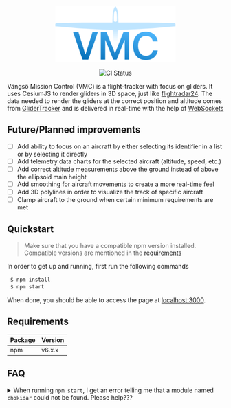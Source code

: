 <p align="center">
    <img src="https://raw.githubusercontent.com/SkySails/vangso-mission-control/master/readme-logo.svg?sanitize=true"
        height="130" alt="Vängsö Mission Control">
</p>
<p align="center">
  <img src="https://github.com/SkySails/vangso-mission-control/actions/workflows/deploy.yml/badge.svg" alt="CI Status" >
</p>

Vängsö Mission Control (VMC) is a flight-tracker with focus on gliders. It uses CesiumJS to render gliders in 3D space, just like [flightradar24](https://www.flightradar24.com/).
The data needed to render the gliders at the correct position and altitude comes from [GliderTracker](https://glidertracker.de/) and is delivered in real-time with the help of [WebSockets](https://www.wikiwand.com/en/WebSocket#:~:text=WebSocket%20is%20a%20computer%20communications,WebSocket%20is%20distinct%20from%20HTTP.)

## Future/Planned improvements

- [ ] Add ability to focus on an aircraft by either selecting its identifier in a list or by selecting it directly
- [ ] Add telemetry data charts for the selected aircraft (altitude, speed, etc.)
- [ ] Add correct altitude measurements above the ground instead of above the ellipsoid main height
- [ ] Add smoothing for aircraft movements to create a more real-time feel
- [ ] Add 3D polylines in order to visualize the track of specific aircraft
- [ ] Clamp aircraft to the ground when certain minimum requirements are met

## Quickstart

> Make sure that you have a compatible npm version installed. Compatible versions are mentioned in the [requirements](#requirements)

In order to get up and running, first run the following commands

```bash
 $ npm install
 $ npm start
```

When done, you should be able to access the page at [localhost:3000](http://localhost:3000).

## Requirements

| Package | Version |
| ------- | ------- |
| npm     | v6.x.x  |

## FAQ

<details>
  <summary>When running <code>npm start</code>, I get an error telling me that a module named <code>chokidar</code> could not be found. Please help???</summary>

Install `npm` version 6 or below. To do this, please issue the following command:

```bash
 $ npm i -g npm@6.14.13
```

Starting the project should now work as expeccted. For a list of available `npm` versions, please see the [version history](https://www.npmjs.com/package/npm?activeTab=versions)

</details>
